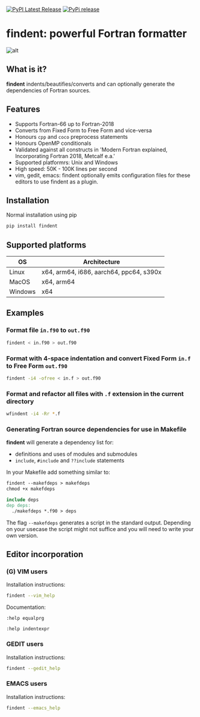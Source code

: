 [![PyPI Latest Release](https://img.shields.io/pypi/v/findent.svg)](https://pypi.org/project/findent/)
[![PyPi release](https://github.com/gnikit/findent-pypi/actions/workflows/main.yml/badge.svg)](https://github.com/gnikit/findent-pypi/actions/workflows/main.yml)

# findent: powerful Fortran formatter

![alt](https://raw.githubusercontent.com/gnikit/findent-pypi/main/doc/findent-demo.gif)

## What is it?

**findent** indents/beautifies/converts and can optionally generate the dependencies of Fortran sources.

## Features

- Supports Fortran-66 up to Fortran-2018
- Converts from Fixed Form to Free Form and vice-versa
- Honours `cpp` and `coco` preprocess statements
- Honours OpenMP conditionals
- Validated against all constructs in
  'Modern Fortran explained, Incorporating Fortran 2018, Metcalf e.a.'
- Supported platformrs: Unix and Windows
- High speed: 50K - 100K lines per second
- vim, gedit, emacs: findent optionally emits configuration files
  for these editors to use findent as a plugin.

## Installation

Normal installation using pip

```sh
pip install findent
```

## Supported platforms

| OS      | Architecture                            |
| ------- | --------------------------------------- |
| Linux   | x64, arm64, i686, aarch64, ppc64, s390x |
| MacOS   | x64, arm64                              |
| Windows | x64                                     |

## Examples

### Format file `in.f90` to `out.f90`

```sh
findent < in.f90 > out.f90
```

### Format with 4-space indentation and convert Fixed Form `in.f` to Free Form `out.f90`

```sh
findent -i4 -ofree < in.f > out.f90
```

### Format and refactor all files with `.f` extension in the current directory

```sh
wfindent -i4 -Rr *.f
```

### Generating Fortran source dependencies for use in Makefile

**findent** will generate a dependency list for:

- definitions and uses of modules and submodules
- `include`, `#include` and `??include` statements

In your Makefile add something similar to:

```Makefile
findent --makefdeps > makefdeps
chmod +x makefdeps

include deps
dep deps:
  ./makefdeps *.f90 > deps
```

The flag `--makefdeps` generates a script in the standard output.
Depending on your usecase the script might not suffice and you will need to write your own version.

## Editor incorporation

### (G) VIM users

Installation instructions:

```sh
findent --vim_help
```

Documentation:

`:help equalprg`

`:help indentexpr`

<!-- - vim/README -->
<!-- - and the comments in the files vim/findent.vim and vim/fortran.vim -->

### GEDIT users

Installation instructions:

```sh
findent --gedit_help
```

### EMACS users

Installation instructions:

```sh
findent --emacs_help
```
